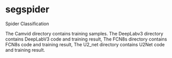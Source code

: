 # segspider
Spider Classification

The Camvid directory contains training samples.
The DeepLabv3 directory contains DeepLabV3 code and training result,
The FCN8s directory contains FCN8s code and training result,
The U2_net directory contains U2Net code and training result.
